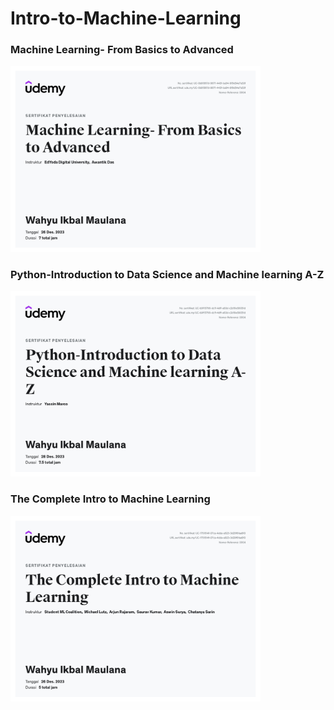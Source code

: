 # Intro-to-Machine-Learning

### Machine Learning- From Basics to Advanced
<img src="https://github.com/wahyudesu/Intro-to-Machine-Learning/blob/main/Certification/UC-0b8f397d-9871-443f-ba94-8f9d54e7a53f.jpg" alt="" width="400"/>

### Python-Introduction to Data Science and Machine learning A-Z
<img src="https://github.com/wahyudesu/Intro-to-Machine-Learning/blob/main/Certification/UC-b9f15766-dc1f-4dff-a63d-c2d19e59051d.jpg" alt="" width="400"/>

### The Complete Intro to Machine Learning
<img src="https://github.com/wahyudesu/Intro-to-Machine-Learning/blob/main/Certification/UC-1751514f-07ca-4dda-a923-3d29f6faa6f0.jpg" alt="" width="400"/>
